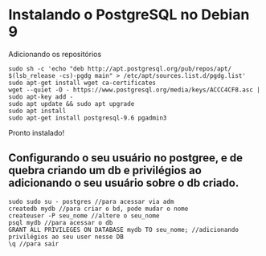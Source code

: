 # Instalando o PostgreSQL no Debian 9

Adicionando os repositórios

<!-- language: shell -->
	sudo sh -c 'echo "deb http://apt.postgresql.org/pub/repos/apt/ $(lsb_release -cs)-pgdg main" > /etc/apt/sources.list.d/pgdg.list'
	sudo apt-get install wget ca-certificates 
	wget --quiet -O - https://www.postgresql.org/media/keys/ACCC4CF8.asc | sudo apt-key add -
	sudo apt update && sudo apt upgrade
	sudo apt install
	sudo apt-get install postgresql-9.6 pgadmin3
<!-- language: shell -->

Pronto instalado!

## Configurando o seu usuário no postgree, e de quebra criando um db e privilégios ao adicionando o seu usuário sobre o db criado.

<!-- language: shell -->
	sudo sudo su - postgres //para acessar via adm
	createdb mydb //para criar o bd, pode mudar o nome
	createuser -P seu_nome //altere o seu_nome
	psql mydb //para acessar o db
	GRANT ALL PRIVILEGES ON DATABASE mydb TO seu_nome; //adicionando privilégios ao seu user nesse DB
	\q //para sair
<!-- language: shell--> 

